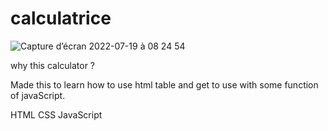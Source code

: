 # calculatrice


![Capture d’écran 2022-07-19 à 08 24 54](https://user-images.githubusercontent.com/29543940/179683459-68622975-e636-46e4-8061-5b105f58f76b.png)



why this calculator ? 

Made this to learn how to use html table and get to use with some function of javaScript.

HTML CSS JavaScript
